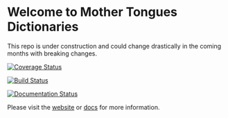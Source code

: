 # Welcome to Mother Tongues Dictionaries

This repo is under construction and could change drastically in the coming months with breaking changes.

[![Coverage Status](https://coveralls.io/repos/github/roedoejet/mothertongues/badge.svg?branch=master)](https://coveralls.io/github/roedoejet/mothertongues?branch=master)

[![Build Status](https://travis-ci.org/roedoejet/mothertongues.svg?branch=master)](https://travis-ci.org/roedoejet/mothertongues)

[![Documentation Status](https://readthedocs.org/projects/mother-tongues-dictionaries/badge/?version=latest)](https://mother-tongues-dictionaries.readthedocs.io/en/latest/?badge=latest)

Please visit the [website](https://www.mothertongues.org) or [docs](https://mother-tongues-dictionaries.readthedocs.io/en/latest/) for more information.

